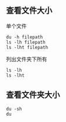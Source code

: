 ## 查看文件大小

单个文件
```language
du -h filepath
ls -lh filepath
ls -lht filepath
```

列出文件夹下所有
```language
ls -lh
ls -lht
```

## 查看文件夹大小

```language
du -sh
du 
```

